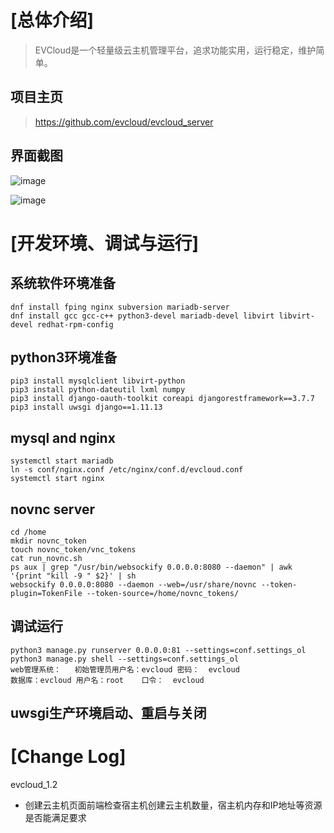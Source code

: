 # [总体介绍]
> EVCloud是一个轻量级云主机管理平台，追求功能实用，运行稳定，维护简单。

## 项目主页
>    https://github.com/evcloud/evcloud_server

## 界面截图
![image](https://github.com/evcloud/evcloud_server/blob/master/static/images/page1.png)

![image](https://github.com/evcloud/evcloud_server/blob/master/static/images/page2.png)

# [开发环境、调试与运行]
## 系统软件环境准备
    dnf install fping nginx subversion mariadb-server
    dnf install gcc gcc-c++ python3-devel mariadb-devel libvirt libvirt-devel redhat-rpm-config 
## python3环境准备
    pip3 install mysqlclient libvirt-python
    pip3 install python-dateutil lxml numpy
    pip3 install django-oauth-toolkit coreapi djangorestframework==3.7.7 
    pip3 install uwsgi django==1.11.13 
## mysql and nginx
    systemctl start mariadb
    ln -s conf/nginx.conf /etc/nginx/conf.d/evcloud.conf
    systemctl start nginx
## novnc server
    cd /home
    mkdir novnc_token
    touch novnc_token/vnc_tokens
    cat run_novnc.sh 
    ps aux | grep "/usr/bin/websockify 0.0.0.0:8080 --daemon" | awk '{print "kill -9 " $2}' | sh
    websockify 0.0.0.0:8080 --daemon --web=/usr/share/novnc --token-plugin=TokenFile --token-source=/home/novnc_tokens/
    
## 调试运行
    python3 manage.py runserver 0.0.0.0:81 --settings=conf.settings_ol
    python3 manage.py shell --settings=conf.settings_ol
    web管理系统：   初始管理员用户名：evcloud 密码：  evcloud
    数据库：evcloud 用户名：root    口令：  evcloud
    
## uwsgi生产环境启动、重启与关闭    
    
# [Change Log]

evcloud_1.2

* 创建云主机页面前端检查宿主机创建云主机数量，宿主机内存和IP地址等资源是否能满足要求
